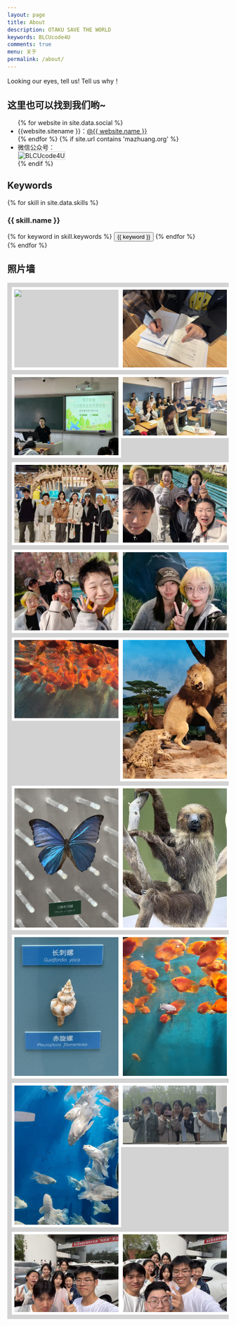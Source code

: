 ```yaml
---
layout: page
title: About
description: OTAKU SAVE THE WORLD
keywords: BLCUcode4U
comments: true
menu: 关于
permalink: /about/
---
```


Looking our eyes, tell us! Tell us why！

## 这里也可以找到我们哟~

<ul>
{% for website in site.data.social %}
<li>{{website.sitename }}：<a href="{{ website.url }}" target="_blank">@{{ website.name }}</a></li>
{% endfor %}
{% if site.url contains 'mazhuang.org' %}
<li>
微信公众号：<br />
<img style="height:192px;width:192px;border:1px solid lightgrey;" src="{{ site.url }}/assets/images/qrcode.jpg" alt="BLCUcode4U" />
</li>
{% endif %}
</ul>


## Keywords

{% for skill in site.data.skills %}
### {{ skill.name }}
<div class="btn-inline">
{% for keyword in skill.keywords %}
<button class="btn btn-outline" type="button">{{ keyword }}</button>
{% endfor %}
</div>
{% endfor %}

## 照片墙
<style>
.photo-wall {
  display: grid;
  grid-template-columns: repeat(auto-fill, minmax(200px, 1fr));
  background: lightgray;
  border: 10px solid lightgray;
  gap: 10px;
}

.photo-wall img {
  width: 100%;
  height: auto;
  border: 6px solid white;
}
</style>
<!-- 在以下的 div 中添加 img 即可在照片墙中添加内容 -->
<div class="photo-wall">
  <img src="../assets/images/our_photos/25317-1.jpg">
  <img src="../assets/images/our_photos/25317-2.jpg">
  <img src="../assets/images/our_photos/25324-1.jpg">
  <img src="../assets/images/our_photos/25324-2.jpg">
  <img src="../assets/images/our_photos/25328-1.jpg">
  <img src="../assets/images/our_photos/25328-2.jpg">
  <img src="../assets/images/our_photos/25328-3.jpg">
  <img src="../assets/images/our_photos/25328-4.jpg">
  <img src="../assets/images/our_photos/25328-6.jpg">
  <img src="../assets/images/our_photos/25328-5.jpg">
  <img src="../assets/images/our_photos/25328-7.jpg">
  <img src="../assets/images/our_photos/25328-8.jpg">
  <img src="../assets/images/our_photos/25328-9.jpg">
  <img src="../assets/images/our_photos/25328-10.jpg">
  <img src="../assets/images/our_photos/25328-11.jpg">
  <img src="../assets/images/our_photos/25412-1.jpg">
  <img src="../assets/images/our_photos/25412-2.jpg">
  <img src="../assets/images/our_photos/25412-3.jpg">
</div>

